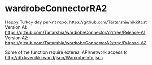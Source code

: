 # wardrobeConnectorRA2
Happy Turkey day
parent repo: https://github.com/Tartarshia/nikkitest  
Version A1: https://github.com/Tartarshia/wardrobeConnectorA2/tree/Release-A1  
Version A2: https://github.com/Tartarshia/wardrobeConnectorA2/tree/Release-A2  

Some of the function require external API/network access to http://db.lovenikki.world/json/WardrobeInfo.json  
